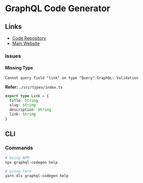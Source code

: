 # GraphQL Code Generator

## Links

- [Code Repository](https://github.com/dotansimha/graphql-code-generator)
- [Main Website](https://graphql-code-generator.com/)

<!-- ## Providers

- []() -->

### Issues

#### Missing Type

```log
Cannot query field "link" on type "Query".GraphQL: Validation
```

**Refer:** `./src/types/index.ts`

```ts
export type Link = {
  title: String
  slug: String
  description: String
  link: String
}
```

## CLI

### Commands

```sh
# Using NPM
npx graphql-codegen help

# Using Yarn
yarn dlx graphql-codegen help
```
